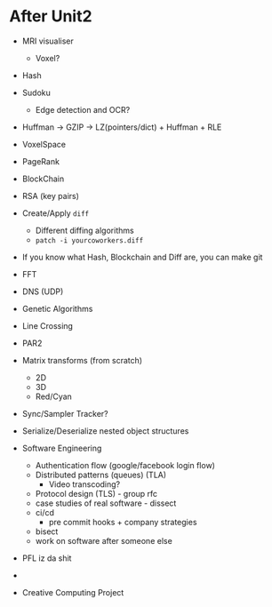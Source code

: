 After Unit2
===========

* MRI visualiser
    * Voxel?
* Hash
* Sudoku
    * Edge detection and OCR?
* Huffman -> GZIP -> LZ(pointers/dict) + Huffman + RLE
* VoxelSpace
* PageRank
* BlockChain
* RSA (key pairs)
* Create/Apply `diff`
  * Different diffing algorithms
  * `patch -i yourcoworkers.diff`
* If you know what Hash, Blockchain and Diff are, you can make git
* FFT
* DNS (UDP)
* Genetic Algorithms
* Line Crossing
* PAR2
* Matrix transforms (from scratch)
    * 2D
    * 3D
    * Red/Cyan
* Sync/Sampler Tracker?
* Serialize/Deserialize nested object structures


* Software Engineering
    * Authentication flow (google/facebook login flow)
    * Distributed patterns (queues) (TLA)
        * Video transcoding?
    * Protocol design (TLS) - group rfc
    * case studies of real software - dissect
    * ci/cd
        * pre commit hooks + company strategies
    * bisect
    * work on software after someone else

* PFL iz da shit
* 

* Creative Computing Project
